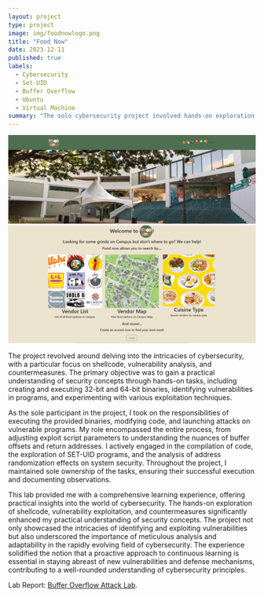```yaml
---
layout: project
type: project
image: img/foodnowlogo.png
title: "Food Now"
date: 2023-12-11
published: true
labels:
  - Cybersecurity
  - Set-UID
  - Buffer Overflow
  - Ubuntu
  - Virtual Machine
summary: "The solo cybersecurity project involved hands-on exploration of shellcode, vulnerability exploitation, and countermeasures, providing a comprehensive learning experience and reinforcing the importance of adaptability and continuous learning in the dynamic field of cybersecurity."
---
```


<img class="img-fluid" src="../img/foodnow1.png">
<img class="img-fluid" src="../img/foodnow2.png">

The project revolved around delving into the intricacies of cybersecurity, with a particular focus on shellcode, vulnerability analysis, and countermeasures. The primary objective was to gain a practical understanding of security concepts through hands-on tasks, including creating and executing 32-bit and 64-bit binaries, identifying vulnerabilities in programs, and experimenting with various exploitation techniques.

As the sole participant in the project, I took on the responsibilities of executing the provided binaries, modifying code, and launching attacks on vulnerable programs. My role encompassed the entire process, from adjusting exploit script parameters to understanding the nuances of buffer offsets and return addresses. I actively engaged in the compilation of code, the exploration of SET-UID programs, and the analysis of address randomization effects on system security. Throughout the project, I maintained sole ownership of the tasks, ensuring their successful execution and documenting observations.

This lab provided me with a comprehensive learning experience, offering practical insights into the world of cybersecurity. The hands-on exploration of shellcode, vulnerability exploitation, and countermeasures significantly enhanced my practical understanding of security concepts. The project not only showcased the intricacies of identifying and exploiting vulnerabilities but also underscored the importance of meticulous analysis and adaptability in the rapidly evolving field of cybersecurity. The experience solidified the notion that a proactive approach to continuous learning is essential in staying abreast of new vulnerabilities and defense mechanisms, contributing to a well-rounded understanding of cybersecurity principles.


Lab Report: [Buffer Overflow Attack Lab](file:///C:/Users/Jonah%20Lene/Downloads/EE406_Lab2BufferOverflowSetUID_LabReport.pdf).
